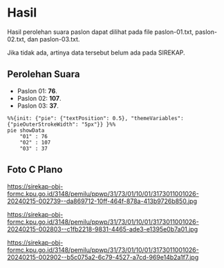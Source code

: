 # Hasil

Hasil perolehan suara paslon dapat dilihat pada file paslon-01.txt, paslon-02.txt, dan paslon-03.txt.

Jika tidak ada, artinya data tersebut belum ada pada SIREKAP.

## Perolehan Suara

 * Paslon 01: **76**.
 * Paslon 02: **107**.
 * Paslon 03: **37**.

```mermaid
%%{init: {"pie": {"textPosition": 0.5}, "themeVariables": {"pieOuterStrokeWidth": "5px"}} }%%
pie showData
    "01" : 76
    "02" : 107
    "03" : 37
```
## Foto C Plano

https://sirekap-obj-formc.kpu.go.id/3148/pemilu/ppwp/31/73/01/10/01/3173011001026-20240215-002739--da869712-10ff-464f-878a-413b9726b850.jpg

https://sirekap-obj-formc.kpu.go.id/3148/pemilu/ppwp/31/73/01/10/01/3173011001026-20240215-002803--c1fb2218-9831-4465-ade3-e1395e0b7a01.jpg

https://sirekap-obj-formc.kpu.go.id/3148/pemilu/ppwp/31/73/01/10/01/3173011001026-20240215-002902--b5c075a2-6c79-4527-a7cd-969e14b2a1f7.jpg

